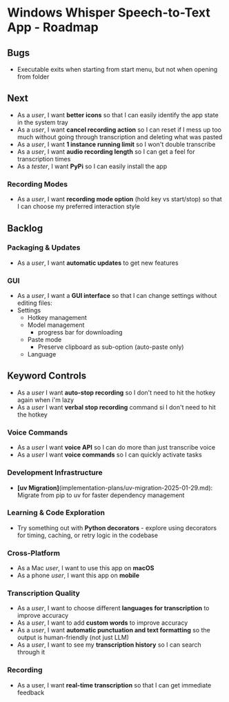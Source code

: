 # Windows Whisper Speech-to-Text App - Roadmap

## Bugs
- Executable exits when starting from start menu, but not when opening from folder

## Next
- As a *user*, I want **better icons** so that I can easily identify the app state in the system tray
- As a *user*, I want **cancel recording action** so I can reset if I mess up too much without going through transcription and deleting what was pasted
- As a *user*, I want **1 instance running limit** so I won't double transcribe
- As a *user*, I want **audio recording length** so I can get a feel for transcription times
- As a *tester*, I want **PyPi** so I can easily install the app

### Recording Modes
- As a *user*, I want **recording mode option** (hold key vs start/stop) so that I can choose my preferred interaction style

## Backlog

### Packaging & Updates
- As a *user*, I want **automatic updates** to get new features

### GUI
- As a *user*, I want a **GUI interface** so that I can change settings without editing files:
- Settings
    - Hotkey management
    - Model management
        - progress bar for downloading
    - Paste mode
        - Preserve clipboard as sub-option (auto-paste only)
    - Language

## Keyword Controls
- As a *user* I want **auto-stop recording** so I don't need to hit the hotkey again when i'm lazy
- As a *user* I want **verbal stop recording** command si I don't need to hit the hotkey

### Voice Commands
- As a *user* I want **voice API** so I can do more than just transcribe voice
- As a *user* I want **voice commands** so I can quickly activate tasks

### Development Infrastructure
- **[uv Migration]**(implementation-plans/uv-migration-2025-01-29.md): Migrate from pip to uv for faster dependency management

### Learning & Code Exploration
- Try something out with **Python decorators** - explore using decorators for timing, caching, or retry logic in the codebase

### Cross-Platform
- As a Mac *user*, I want to use this app on **macOS**
- As a phone *user*, I want this app on **mobile**

### Transcription Quality
- As a *user*, I want to choose different **languages for transcription** to improve accuracy
- As a *user*, I want to add **custom words** to improve accuracy
- As a *user*, I want **automatic punctuation and text formatting** so the output is human-friendly (not just LLM)
- As a *user*, I want to see my **transcription history** so I can search through it

### Recording
- As a user, I want **real-time transcription** so that I can get immediate feedback